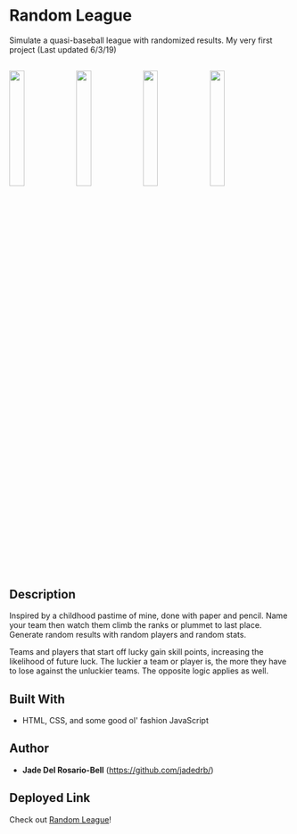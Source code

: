 # Random League
Simulate a quasi-baseball league with randomized results. My very first project (Last updated 6/3/19)

## 

<img src="https://user-images.githubusercontent.com/60476965/107173401-b4d78980-6995-11eb-8458-acfcd13a86bc.png" width="23%"></img> <img src="https://user-images.githubusercontent.com/60476965/107173403-b608b680-6995-11eb-8e40-504629a8d3ba.png" width="23%"></img> <img src="https://user-images.githubusercontent.com/60476965/107173399-b3a65c80-6995-11eb-9a1e-0e0fe7df8c13.png" width="23%"></img> <img src="https://user-images.githubusercontent.com/60476965/107173763-9920b300-6996-11eb-8f5e-680a58ee042f.png" width="23%"></img> 


## Description

Inspired by a childhood pastime of mine, done with paper and pencil. Name your team then watch them climb the ranks or plummet to last place. Generate random results with random players and random stats. 

Teams and players that start off lucky gain skill points, increasing the likelihood of future luck. The luckier a team or player is, the more they have to lose against the unluckier teams. The opposite logic applies as well. 

## Built With

* HTML, CSS, and some good ol' fashion JavaScript

## Author

* **Jade Del Rosario-Bell** (https://github.com/jadedrb/)


## Deployed Link 

Check out [Random League](https://www.standing-cable.surge.sh/)!



